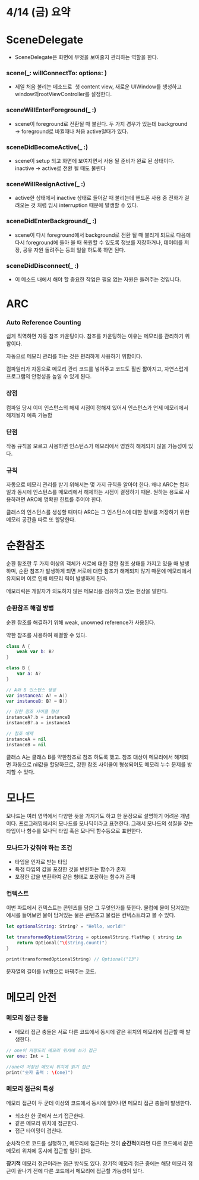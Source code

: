 # 4/14 (금) 요약

# SceneDelegate

- SceneDelegate은 화면에 무엇을 보여줄지 관리하는 역할을 한다.

### **scene(_: willConnectTo: options: )**

- 제일 처음 불리는 메소드로  첫 content view, 새로운 UIWindow를 생성하고 window의rootViewController를 설정한다.

### **sceneWillEnterForeground(_ :)**

- scene이 foreground로 전환될 때 불린다. 두 가지 경우가 있는데 background → foreground로 바뀔때나 처음 active일때가 있다.

### **sceneDidBecomeActive(_ :)**

- scene이 setup 되고 화면에 보여지면서 사용 될 준비가 완료 된 상태이다. inactive → active로 전환 될 때도 불린다

### **sceneWillResignActive(_ :)**

- active한 상태에서 inactive 상태로 들어갈 때 불리는데 핸드폰 사용 중 전화가 걸려오는 것 처럼 임시 interruption 때문에 발생할 수 있다.

### **sceneDidEnterBackground(_ :)**

- scene이 다시 foreground에서 background로 전환 될 때 불리게 되므로 다음에 다시 foreground에 돌아 올 때 복원할 수 있도록 정보를 저장하거나, 데이터를 저장, 공유 자원 돌려주는 등의 일을 하도록 하면 된다.

### **sceneDidDisconnect(_ :)**

- 이 메소드 내에서 해야 할 중요한 작업은 필요 없는 자원은 돌려주는 것입니다.

# ARC

### Auto ****Reference Counting****

쉽게 직역하면 자동 참조 카운팅이다. 참조를 카운팅하는 이유는 메모리를 관리하기 위함이다.

자동으로 메모리 관리를 하는 것은 편리하게 사용하기 위함이다.

컴파일러가 자동으로 메모리 관리 코드를 넣어주고 코드도 훨씬 짧아지고, 자연스럽게 프로그램의 안정성을 높일 수 있게 된다.

### 장점

컴파일 당시 이미 인스턴스의 해제 시점이 정해져 있어서 인스턴스가 언제 메모리에서 해제될지 예측 가능함

### 단점

작동 규칙을 모르고 사용하면 인스턴스가 메모리에서 영원히 해제되지 않을 가능성이 있다.

### 규칙

자동으로 메모리 관리를 받기 위해서는 몇 가지 규칙을 알아야 한다. 왜냐 ARC는 컴파일과 동시에 인스턴스를 메모리에서 해제하는 시점이 결정하기 때문. 원하는 용도로 사용하려면 ARC에 명확한 힌트를 주어야 한다.

클래스의 인스턴스를 생성할 때마다 ARC는 그 인스턴스에 대한 정보를 저장하기 위한 메모리 공간을 따로 또 할당한다.

# 순환참조

순환 참조란 두 가지 이상의 객체가 서로에 대한 강한 참조 상태를 가지고 있을 때 발생하며, 순환 참조가 발생하게 되면 서로에 대한 참조가 해제되지 않기 때문에 메모리에서 유지되며 이로 인해 메모리 릭이 발생하게 된다.

메모리릭은 개발자가 의도하지 않은 메모리를 점유하고 있는 현상을 말한다.

### 순환참조 해결 방법

순환 참조를 해결하기 위해 weak, unowned reference가 사용된다.

약한 참조를 사용하여 해결할 수 있다.

```swift
class A {
    weak var b: B?
}

class B {
    var a: A?
}

// A와 B 인스턴스 생성
var instanceA: A? = A()
var instanceB: B? = B()

// 강한 참조 사이클 형성
instanceA?.b = instanceB
instanceB?.a = instanceA

// 참조 해제
instanceA = nil
instanceB = nil
```

클래스 A는 클래스 B를 약한참조로 참조 하도록 했고. 참조 대상이 메모리에서 해제되면 자동으로 nil값을 할당하므로, 강한 참조 사이클이 형성되어도 메모리 누수 문제를 방지할 수 있다.

# 모나드

모나드는 여러 영역에서 다양한 뜻을 가지기도 하고 한 문장으로 설명하기 어려운 개념이다. 프로그래밍에서의 모나드를 모나딕이라고 표현한다. 그래서 모나드의 성질을 갖는 타입이나 함수를 모나딕 타입 혹은 모나딕 함수등으로 표현한다.

### 모나드가 갖춰야 하는 조건

- 타입을 인자로 받는 타입
- 특정 타입의 값을 포장한 것을 반환하는 함수가 존재
- 포장한 값을 변환하여 같은 형태로 포장하는 함수가 존재

### 컨텍스트

이번 파트에서 컨텍스트는 콘텐츠를 담은 그 무엇인가를 뜻한다. 물컵에 물이 담겨있는 예시를 들어보면 물이 담겨있는 물은 콘텐츠고 물컵은 컨텍스트라고 볼 수 있다.

```swift
let optionalString: String? = "Hello, world!"

let transformedOptionalString = optionalString.flatMap { string in
    return Optional("\(string.count)")
}

print(transformedOptionalString) // Optional("13")
```

문자열의 길이를 Int형으로 바꿔주는 코드.

# 메모리 안전

### 메모리 접근 충돌

- 메모리 접근 충돌은 서로 다른 코드에서 동시에 같은 위치의 메모리에 접근할 때 발생한다.

```swift
// one이 저장도리 메모리 위치에 쓰기 접근
var one: Int = 1

//one이 저장된 메모리 위치에 읽기 접근
print("숫자 출력 : \(one)")
```

### 메모리 접근의 특성

메모리 접근이 두 군데 이상의 코드에서 동시에 일어나면 메모리 접근 충돌이 발생한다.

- 최소한 한 곳에서 쓰기 접근한다.
- 같은 메모리 위치에 접근한다.
- 접근 타이밍이 겹친다.

순차적으로 코드를 실행하고, 메모리에 접근하는 것이 **순간적**이라면 다른  코드에서 같은 메모리 위치에 동시에 접근할 일이 없다. 

**장기적** 메모리 접근이라는 접근 방식도 있다. 장기적 메모리 접근 중에는 해당 메모리 접근이 끝나기 전에 다른 코드에서 메모리에 접근할 가능성이 있다.